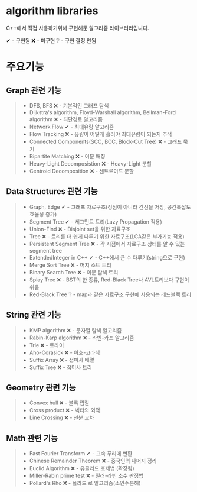 # algorithm libraries
C++에서 직접 사용하기위해 구현해둔 알고리즘 라이브러리입니다.

✔ - 구현됨
❌ - 미구현
❔ - 구현 결정 안됨

주요기능
=======
Graph 관련 기능
---------------
> * DFS, BFS ❌ - 기본적인 그래프 탐색
> * Dijkstra's algorithm, Floyd-Warshall algorithm, Bellman-Ford algorithm ❌ - 최단경로 알고리즘
> * Network Flow ✔ - 최대유량 알고리즘
> * Flow Tracking ❌ - 유량이 어떻게 흘러야 최대유량이 되는지 추적
> * Connected Components(SCC, BCC, Block-Cut Tree) ❌ - 그래프 묶기
> * Bipartite Matching ❌ - 이분 매칭
> * Heavy-Light Decomposistion ❌ - Heavy-Light 분할
> * Centroid Decomposition ❌ - 센트로이드 분할

Data Structures 관련 기능
-----------------------
> * Graph, Edge ✔ - 그래프 자료구조(정점이 아니라 간선을 저장, 공간복잡도 효율성 증가)
> * Segment Tree ✔ - 세그먼트 트리(Lazy Propagation 적용)
> * Union-Find ❌ - Disjoint set을 위한 자료구조
> * Tree ❌ - 트리를 더 쉽게 다루기 위한 자료구조(LCA같은 부가기능 적용)
> * Persistent Segment Tree ❌ - 각 시점에서 자료구조 상태를 알 수 있는 segment tree
> * ExtendedInteger in C++ ✔ - C++에서 큰 수 다루기(string으로 구현)
> * Merge Sort Tree ❌ - 머지 소트 트리
> * Binary Search Tree ❌ - 이분 탐색 트리
> * Splay Tree ❌ - BST의 한 종류, Red-Black Tree나 AVL트리보다 구현이 쉬움
> * Red-Black Tree ❔ - map과 같은 자료구조 구현에 사용되는 레드블랙 트리

String 관련 기능
----------------
> * KMP algorithm ❌ - 문자열 탐색 알고리즘
> * Rabin-Karp algorithm ❌ - 라빈-카프 알고리즘
> * Trie ❌ - 트라이
> * Aho-Corasick ❌ - 아호-코라식
> * Suffix Array ❌ - 접미사 배열
> * Suffix Tree ❌ - 접미사 트리

Geometry 관련 기능
------------------
> * Convex hull ❌ - 볼록 껍질
> * Cross product ❌ - 벡터의 외적
> * Line Crossing ❌ - 선분 교차

Math 관련 기능
--------------
> * Fast Fourier Transform ✔ - 고속 푸리에 변환
> * Chinese Remainder Theorem ❌ - 중국인의 나머지 정리
> * Euclid Algorithm ❌ - 유클리드 호제법 (확장됨)
> * Miller-Rabin prime test ❌ - 밀러-라빈 소수 판정법
> * Pollard's Rho ❌ - 폴라드 로 알고리즘(소인수분해)

